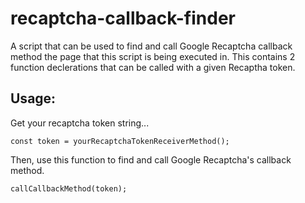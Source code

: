 # recaptcha-callback-finder
A script that can be used to find and call Google Recaptcha callback method the page that this script is being executed in.
This contains 2 function declerations that can be called with a given Recaptha token.

## Usage:
Get your recaptcha token string...
```
const token = yourRecaptchaTokenReceiverMethod();
```

Then, use this function to find and call Google Recaptcha's callback method.
```
callCallbackMethod(token);
```
